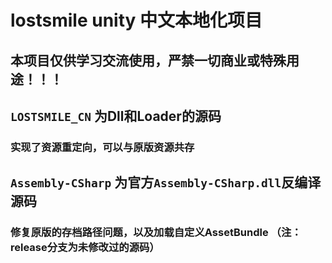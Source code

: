 # lostsmile unity 中文本地化项目
## 本项目仅供学习交流使用，严禁一切商业或特殊用途！！！
## `LOSTSMILE_CN` 为Dll和Loader的源码
### 实现了资源重定向，可以与原版资源共存
## `Assembly-CSharp` 为官方`Assembly-CSharp.dll`反编译源码
### 修复原版的存档路径问题，以及加载自定义AssetBundle （注：release分支为未修改过的源码）
